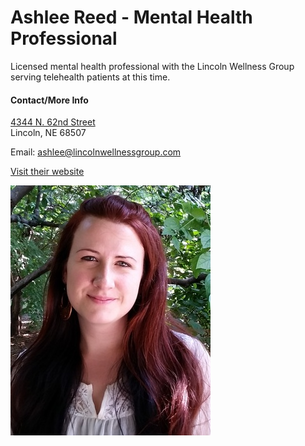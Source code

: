 # Ashlee Reed - Mental Health Professional

Licensed mental health professional with the Lincoln Wellness Group serving telehealth patients at this time.

#### Contact/More Info

[4344 N. 62nd Street](https://www.google.com/maps/place/4344+N+62nd+St,+Lincoln,+NE+68507/@40.8567156,-96.6394618,433m/data=!3m1!1e3!4m6!3m5!1s0x8796bb8e5de77fa1:0x56af0f2e8e4708a3!8m2!3d40.8566827!4d-96.6356607!16s%2Fg%2F11c27jgsm7?entry=ttu&g_ep=EgoyMDI1MDIyNC4wIKXMDSoASAFQAw%3D%3D)  
Lincoln, NE 68507

Email: <ashlee@lincolnwellnessgroup.com>

[Visit their website](https://www.lincolnwellnessgroup.com/ashlee-reed/)

![picture](./markdown/resources/images/aReed.jpeg)
